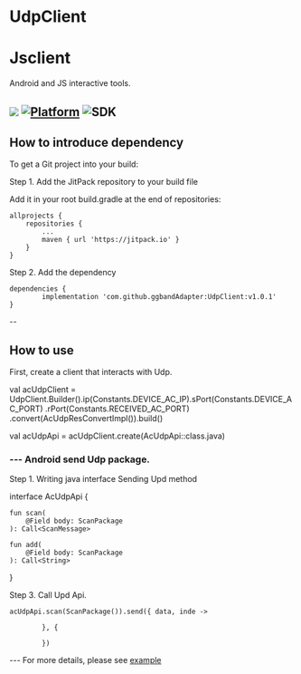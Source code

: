 # UdpClient

# Jsclient
Android and JS interactive tools.

[![](https://jitpack.io/v/ggbandAdapter/UdpClient.svg)](https://jitpack.io/#ggbandAdapter/UdpClient)
[![Platform](https://img.shields.io/badge/platform-android-green.svg)](http://developer.android.com/index.html)
![SDK](https://img.shields.io/badge/SDK-15%2B-green.svg)
--

## How to introduce dependency

To get a Git project into your build:

Step 1. Add the JitPack repository to your build file

Add it in your root build.gradle at the end of repositories:

	allprojects {
		repositories {
			...
			maven { url 'https://jitpack.io' }
		}
	}

Step 2. Add the dependency

	dependencies {
	        implementation 'com.github.ggbandAdapter:UdpClient:v1.0.1'
	}


--

## How to use

First, create a client that interacts with Udp.

  val acUdpClient =
    UdpClient.Builder().ip(Constants.DEVICE_AC_IP).sPort(Constants.DEVICE_AC_PORT)
        .rPort(Constants.RECEIVED_AC_PORT)
        .convert(AcUdpResConvertImpl()).build()

val acUdpApi = acUdpClient.create(AcUdpApi::class.java)
   
### --- Android send Udp package.

Step 1. Writing java interface Sending Upd method
   
 interface AcUdpApi {

    fun scan(
        @Field body: ScanPackage
    ): Call<ScanMessage>
    
    fun add(
        @Field body: ScanPackage
    ): Call<String>

}

Step 3. Call Upd Api.

    acUdpApi.scan(ScanPackage()).send({ data, inde ->
               
            }, {
       
            })
	    
--- For more details, please see [example](https://github.com/ggbandAdapter/UdpClient/tree/master/app)


